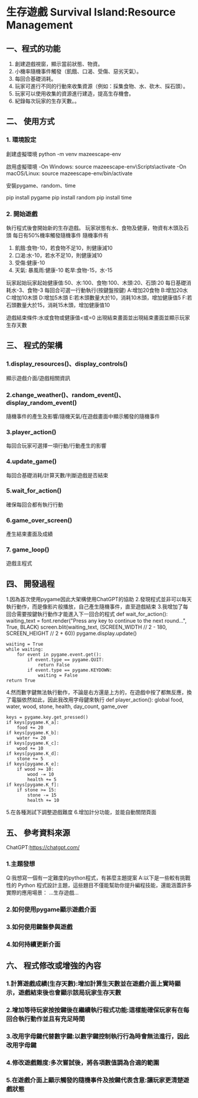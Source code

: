 # 生存遊戲 Survival Island:Resource Management

## 一、程式的功能

1.	創建遊戲視窗，顯示當前狀態、物資。
2.	小機率隨機事件觸發（飢餓、口渴、受傷、惡劣天氣）。
3.	每回合基礎消耗。
4.	玩家可進行不同的行動來收集資源（例如：採集食物、水、砍木、採石頭）。
5.	玩家可以使用收集的資源進行建造，提高生存機會。
6.	紀錄每次玩家的生存天數。。

## 二、	使用方式

### 1. 環境設定

創建虛擬環境
python -m venv mazeescape-env

啟用虛擬環境
-On Windows:
source mazeescape-env\Scripts\activate
-On macOS/Linux:
source mazeescape-env/bin/activate

安裝pygame、random、time

pip install pygame
pip install random
pip install time

### 2. 開始遊戲

執行程式後會開始新的生存遊戲。
玩家狀態有水、食物及健康，物資有木頭及石頭
每日有50%機率觸發隨機事件
隨機事件有
1. 飢餓:食物-10，若食物不足10，則健康減10
2. 口渴:水-10，若水不足10，則健康減10
3. 受傷:健康-10
4. 天氣:
    暴風雨:健康-10
    乾旱:食物-15，水-15

玩家起始玩家起始健康值:50、水:100、食物:100、木頭:20、石頭:20
每日基礎消耗水-3、食物-3
每回合可選一行動執行(按鍵盤按鍵)
A:增加20食物
B:增加20水
C:增加10木頭
D:增加5木頭
E:若木頭數量大於10，消耗10木頭，增加健康值5
F:若石頭數量大於15，消耗15木頭，增加健康值10

遊戲結束條件:水或食物或健康值<或=0
出現結束畫面並出現結束畫面並顯示玩家生存天數

## 三、	程式的架構
### 1.display_resources()、display_controls()
顯示遊戲介面/遊戲相關資訊
### 2.change_weather()、random_event()、display_random_event()
隨機事件的產生及影響/隨機天氣/在遊戲畫面中顯示觸發的隨機事件
### 3.player_action()
每回合玩家可選擇一項行動/行動產生的影響
### 4.update_game()
每回合基礎消耗/計算天數/判斷遊戲是否結束
### 5.wait_for_action()
確保每回合都有執行行動
### 6.game_over_screen()
產生結束畫面及成績
### 7. game_loop()
遊戲主程式

## 四、	開發過程

1.因為首次使用pygame因此大架構使用ChatGPT的協助
2.發現程式並非可以每天執行動作，而是像影片般播放，自己產生隨機事件，直至遊戲結束
3.我增加了每回合需要按鍵執行動作才能進入下一回合的程式
def wait_for_action():
    waiting_text = font.render("Press any key to continue to the next round...", True, BLACK)
    screen.blit(waiting_text, (SCREEN_WIDTH // 2 - 180, SCREEN_HEIGHT // 2 + 60))
    pygame.display.update()
    
    waiting = True
    while waiting:
        for event in pygame.event.get():
            if event.type == pygame.QUIT:
                return False
            if event.type == pygame.KEYDOWN:
                waiting = False
    return True
4.然而數字鍵無法執行動作，不論是右方還是上方的，在遊戲中按了都無反應，換了電腦依然如此，因此我改用字母鍵來執行
def player_action():
    global food, water, wood, stone, health, day_count, game_over

    keys = pygame.key.get_pressed()
    if keys[pygame.K_a]: 
        food += 20
    if keys[pygame.K_b]: 
        water += 20
    if keys[pygame.K_c]:  
        wood += 10
    if keys[pygame.K_d]:  
        stone += 5
    if keys[pygame.K_e]:  
        if wood >= 10:
            wood -= 10
            health += 5
    if keys[pygame.K_f]:  
        if stone >= 15:
            stone -= 15
            health += 10

5.在各種測試下調整遊戲難度
6.增加計分功能，並能自動關閉頁面

## 五、	參考資料來源

ChatGPT:https://chatgpt.com/
### 1.主題發想
Q:我想寫一個有一定難度的python程式，有甚麼主題提案
A:以下是一些較有挑戰性的 Python 程式設計主題，這些題目不僅能幫助你提升編程技能，還能涵蓋許多實際的應用場景：
...生存遊戲...
### 2.如何使用pygame顯示遊戲介面
### 3.如何使用鍵盤參與遊戲
### 4.如何持續更新介面

## 六、	程式修改或增強的內容

### 1.計算遊戲成績(生存天數):增加計算生天數並在遊戲介面上實時顯示，遊戲結束後也會顯示該局玩家生存天數
### 2.增加等待玩家按按鍵後在繼續執行程式功能:這樣能確保玩家有在每回合執行動作並且有充足時間
### 3.改用字母鍵代替數字鍵:以數字鍵控制執行行為時會無法進行，因此改用字母鍵
### 4.修改遊戲難度:多次嘗試後，將各項數值調為合適的範圍
### 5.在遊戲介面上顯示觸發的隨機事件及按鍵代表含意:讓玩家更清楚遊戲狀態